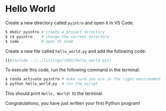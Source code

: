 # Hello World

Create a new directory called `pyintro` and open it in VS Code.

```bash
$ mkdir pyintro # create a project directory
$ cd pyintro    # change the current directory
$ code .        # open VS Code
```

Create a new file called `hello_world.py` and add the following code:

```py
{{#include ../../listings/ch01/hello_world.py}}
```

To execute this code, run the following command in the terminal:

```bash
$ conda activate pyintro # make sure you are in the right environment
$ python hello_world.py  # run the script
```

This should print `Hello, World!` to the terminal.

Congratulations, you have just written your first Python program!
